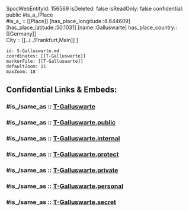 ﻿---
location:
- 50.1031
- 8.644609
mapmarker: tram
mapzoom:
- 8
- 18
tags:
- geo/station/tram
type: Station
---

SpocWebEntityId: 156569
isDeleted: false
isReadOnly: false
confidential: public
#is_a_/Place  
#is_a_ :: [[Place]] 
[has_place_longitude::8.644609] 
[has_place_latitude::50.1031] 
[name::Galluswarte] 
has_place_country:: [[Germany]]  
City :: [[../../Frankfurt,Main]] ] 


```leaflet
id: S-Galluswarte.md
coordinates: [[T-Galluswarte]] 
markerFile: [[T-Galluswarte]] 
defaultZoom: 11 
maxZoom: 18
```


## Confidential Links & Embeds: 

### #is_/same_as :: [T-Galluswarte](T-Galluswarte.md) 

### #is_/same_as :: [T-Galluswarte.public](/_public/Earth/Continent/Europe/Europe~Central/Germany/Germany~West/Hessen/counties~Hessen/Frankfurt~Main/Stations-FFM~T/T-Galluswarte.public.md) 

### #is_/same_as :: [T-Galluswarte.internal](/_internal/Earth/Continent/Europe/Europe~Central/Germany/Germany~West/Hessen/counties~Hessen/Frankfurt~Main/Stations-FFM~T/T-Galluswarte.internal.md) 

### #is_/same_as :: [T-Galluswarte.protect](/_protect/Earth/Continent/Europe/Europe~Central/Germany/Germany~West/Hessen/counties~Hessen/Frankfurt~Main/Stations-FFM~T/T-Galluswarte.protect.md) 

### #is_/same_as :: [T-Galluswarte.private](/_private/Earth/Continent/Europe/Europe~Central/Germany/Germany~West/Hessen/counties~Hessen/Frankfurt~Main/Stations-FFM~T/T-Galluswarte.private.md) 

### #is_/same_as :: [T-Galluswarte.personal](/_personal/Earth/Continent/Europe/Europe~Central/Germany/Germany~West/Hessen/counties~Hessen/Frankfurt~Main/Stations-FFM~T/T-Galluswarte.personal.md) 

### #is_/same_as :: [T-Galluswarte.secret](/_secret/Earth/Continent/Europe/Europe~Central/Germany/Germany~West/Hessen/counties~Hessen/Frankfurt~Main/Stations-FFM~T/T-Galluswarte.secret.md)

